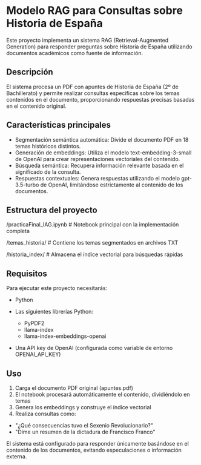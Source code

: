 # Modelo RAG para Consultas sobre Historia de España

Este proyecto implementa un sistema RAG (Retrieval-Augmented Generation) para responder preguntas sobre Historia de España utilizando documentos académicos como fuente de información.

## Descripción

El sistema procesa un PDF con apuntes de Historia de España (2º de Bachillerato) y permite realizar consultas específicas sobre los temas contenidos en el documento, proporcionando respuestas precisas basadas en el contenido original.

## Características principales

- Segmentación semántica automática: Divide el documento PDF en 18 temas históricos distintos.
- Generación de embeddings: Utiliza el modelo text-embedding-3-small de OpenAI para crear representaciones vectoriales del contenido.
- Búsqueda semántica: Recupera información relevante basada en el significado de la consulta.
- Respuestas contextuales: Genera respuestas utilizando el modelo gpt-3.5-turbo de OpenAI, limitándose estrictamente al contenido de los documentos.

## Estructura del proyecto

/practicaFinal_IAG.ipynb       # Notebook principal con la implementación completa

/temas_historia/               # Contiene los temas segmentados en archivos TXT

/historia_index/               # Almacena el índice vectorial para búsquedas rápidas

## Requisitos

Para ejecutar este proyecto necesitarás:

- Python
- Las siguientes librerías Python:
  - PyPDF2
  - llama-index
  - llama-index-embeddings-openai
    
- Una API key de OpenAI (configurada como variable de entorno OPENAI_API_KEY)

## Uso

1. Carga el documento PDF original (apuntes.pdf)
2. El notebook procesará automáticamente el contenido, dividiéndolo en temas
3. Genera los embeddings y construye el índice vectorial
4. Realiza consultas como:
  - "¿Qué consecuencias tuvo el Sexenio Revolucionario?"
  - "Dime un resumen de la dictadura de Francisco Franco"

El sistema está configurado para responder únicamente basándose en el contenido de los documentos, evitando especulaciones o información externa.
